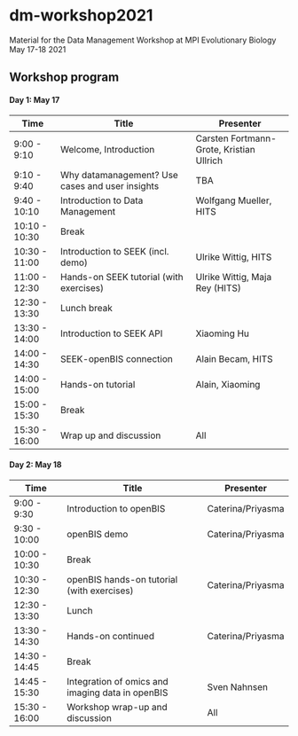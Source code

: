 # dm-workshop2021
Material for the Data Management Workshop at MPI Evolutionary Biology May 17-18 2021

## Workshop program
#### Day 1: May 17
| Time          | Title                                           | Presenter                                |
|---------------|-------------------------------------------------|------------------------------------------|
| 9:00 - 9:10   | Welcome, Introduction                           | Carsten Fortmann-Grote, Kristian Ullrich |
| 9:10 - 9:40   | Why datamanagement? Use cases and user insights | TBA                                      |
| 9:40 - 10:10  | Introduction to Data Management                 | Wolfgang Mueller, HITS                                      |
| 10:10 - 10:30 | Break                                           |                                          |
| 10:30 - 11:00 | Introduction to SEEK (incl. demo)               | Ulrike Wittig, HITS                                      |
| 11:00 - 12:30 | Hands-on SEEK tutorial (with exercises)         | Ulrike Wittig, Maja Rey (HITS)                                     |
| 12:30 - 13:30 | Lunch break                                     |                                          |
| 13:30 - 14:00 | Introduction to SEEK API                        | Xiaoming  Hu                             |
| 14:00 - 14:30 | SEEK-openBIS connection                         | Alain Becam, HITS
| 14:00 - 15:00 | Hands-on tutorial                               | Alain, Xiaoming                                      |
| 15:00 - 15:30 | Break                                           |                                          |
| 15:30 - 16:00 | Wrap up and discussion                          | All                                      |


#### Day 2: May 18
| Time          | Title                                      | Presenter    |
|---------------|--------------------------------------------|--------------|
| 9:00 - 9:30   | Introduction to openBIS                    | Caterina/Priyasma          |
| 9:30 - 10:00  | openBIS demo                               |  Caterina/Priyasma         |
| 10:00 - 10:30 | Break                                      |              |
| 10:30 - 12:30 | openBIS hands-on tutorial (with exercises) | Caterina/Priyasma         |
| 12:30 - 13:30 | Lunch                                      |              |
| 13:30 - 14:30 | Hands-on continued                         | Caterina/Priyasma          |
| 14:30 - 14:45 | Break                                      |              |
| 14:45 - 15:30 | Integration of omics and imaging data in openBIS                  | Sven Nahnsen |
| 15:30 - 16:00 | Workshop wrap-up and discussion            | All          |

